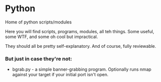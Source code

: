 # Python
Home of python scripts/modules

Here you will find scripts, programs, modules, all teh things.  Some useful, some WTF, and some oh cool but impractical.

They should all be pretty self-explanatory.  And of course, fully reviewable.

### But just in case they're not:

* bgrab.py - a simple banner-grabbing program.  Optionally runs nmap against your target if your initial port isn't open.


